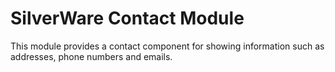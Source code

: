 # SilverWare Contact Module

This module provides a contact component for showing information such as addresses, phone numbers and emails.
